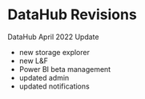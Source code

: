 # DataHub Revisions

DataHub April 2022 Update

- new storage explorer
- new L&F
- Power BI beta management
- updated admin
- updated notifications